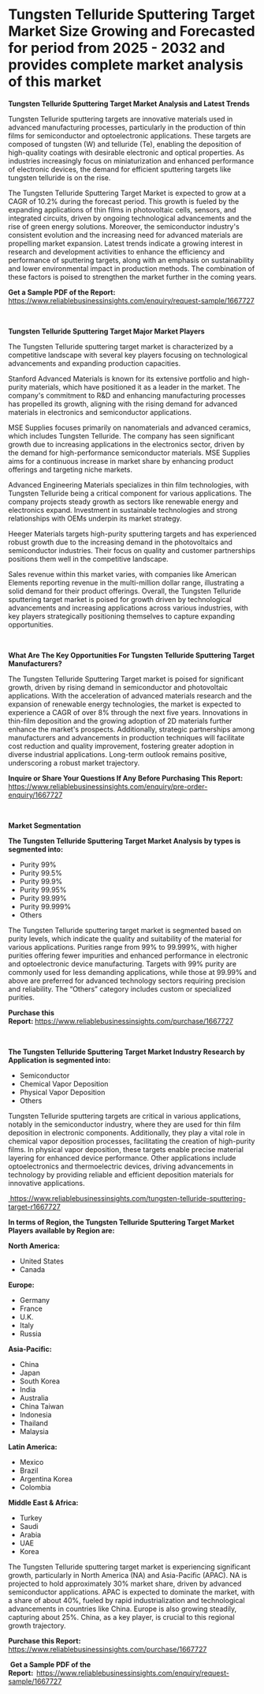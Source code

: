 <p><h1>Tungsten Telluride Sputtering Target Market Size Growing and Forecasted for period from 2025 - 2032 and provides complete market analysis of this market</h1></p><p><strong>Tungsten Telluride Sputtering Target Market Analysis and Latest Trends</strong></p>
<p><p>Tungsten Telluride sputtering targets are innovative materials used in advanced manufacturing processes, particularly in the production of thin films for semiconductor and optoelectronic applications. These targets are composed of tungsten (W) and telluride (Te), enabling the deposition of high-quality coatings with desirable electronic and optical properties. As industries increasingly focus on miniaturization and enhanced performance of electronic devices, the demand for efficient sputtering targets like tungsten telluride is on the rise.</p><p>The Tungsten Telluride Sputtering Target Market is expected to grow at a CAGR of 10.2% during the forecast period. This growth is fueled by the expanding applications of thin films in photovoltaic cells, sensors, and integrated circuits, driven by ongoing technological advancements and the rise of green energy solutions. Moreover, the semiconductor industry's consistent evolution and the increasing need for advanced materials are propelling market expansion. Latest trends indicate a growing interest in research and development activities to enhance the efficiency and performance of sputtering targets, along with an emphasis on sustainability and lower environmental impact in production methods. The combination of these factors is poised to strengthen the market further in the coming years.</p></p>
<p><strong>Get a Sample PDF of the Report:&nbsp;</strong> <a href="https://www.reliablebusinessinsights.com/enquiry/request-sample/1667727?utm_campaign=2276&utm_medium=2&utm_source=Github&utm_content=ia&utm_term=19042025&utm_id=tungsten-telluride-sputtering-target">https://www.reliablebusinessinsights.com/enquiry/request-sample/1667727</a></p>
<p>&nbsp;</p>
<p><strong>Tungsten Telluride Sputtering Target Major Market Players</strong></p>
<p><p>The Tungsten Telluride sputtering target market is characterized by a competitive landscape with several key players focusing on technological advancements and expanding production capacities. </p><p>Stanford Advanced Materials is known for its extensive portfolio and high-purity materials, which have positioned it as a leader in the market. The company's commitment to R&D and enhancing manufacturing processes has propelled its growth, aligning with the rising demand for advanced materials in electronics and semiconductor applications.</p><p>MSE Supplies focuses primarily on nanomaterials and advanced ceramics, which includes Tungsten Telluride. The company has seen significant growth due to increasing applications in the electronics sector, driven by the demand for high-performance semiconductor materials. MSE Supplies aims for a continuous increase in market share by enhancing product offerings and targeting niche markets.</p><p>Advanced Engineering Materials specializes in thin film technologies, with Tungsten Telluride being a critical component for various applications. The company projects steady growth as sectors like renewable energy and electronics expand. Investment in sustainable technologies and strong relationships with OEMs underpin its market strategy.</p><p>Heeger Materials targets high-purity sputtering targets and has experienced robust growth due to the increasing demand in the photovoltaics and semiconductor industries. Their focus on quality and customer partnerships positions them well in the competitive landscape.</p><p>Sales revenue within this market varies, with companies like American Elements reporting revenue in the multi-million dollar range, illustrating a solid demand for their product offerings. Overall, the Tungsten Telluride sputtering target market is poised for growth driven by technological advancements and increasing applications across various industries, with key players strategically positioning themselves to capture expanding opportunities.</p></p>
<p>&nbsp;</p>
<p><strong>What Are The Key Opportunities For Tungsten Telluride Sputtering Target Manufacturers?</strong></p>
<p><p>The Tungsten Telluride Sputtering Target market is poised for significant growth, driven by rising demand in semiconductor and photovoltaic applications. With the acceleration of advanced materials research and the expansion of renewable energy technologies, the market is expected to experience a CAGR of over 8% through the next five years. Innovations in thin-film deposition and the growing adoption of 2D materials further enhance the market's prospects. Additionally, strategic partnerships among manufacturers and advancements in production techniques will facilitate cost reduction and quality improvement, fostering greater adoption in diverse industrial applications. Long-term outlook remains positive, underscoring a robust market trajectory.</p></p>
<p><strong>Inquire or Share Your Questions If Any Before Purchasing This Report:</strong> <a href="https://www.reliablebusinessinsights.com/enquiry/pre-order-enquiry/1667727?utm_campaign=2276&utm_medium=2&utm_source=Github&utm_content=ia&utm_term=19042025&utm_id=tungsten-telluride-sputtering-target">https://www.reliablebusinessinsights.com/enquiry/pre-order-enquiry/1667727</a></p>
<p>&nbsp;</p>
<p><strong>Market Segmentation</strong></p>
<p><strong>The Tungsten Telluride Sputtering Target Market Analysis by types is segmented into:</strong></p>
<p><ul><li>Purity 99%</li><li>Purity 99.5%</li><li>Purity 99.9%</li><li>Purity 99.95%</li><li>Purity 99.99%</li><li>Purity 99.999%</li><li>Others</li></ul></p>
<p><p>The Tungsten Telluride sputtering target market is segmented based on purity levels, which indicate the quality and suitability of the material for various applications. Purities range from 99% to 99.999%, with higher purities offering fewer impurities and enhanced performance in electronic and optoelectronic device manufacturing. Targets with 99% purity are commonly used for less demanding applications, while those at 99.99% and above are preferred for advanced technology sectors requiring precision and reliability. The “Others” category includes custom or specialized purities.</p></p>
<p><strong>Purchase this Report:&nbsp;</strong><a href="https://www.reliablebusinessinsights.com/purchase/1667727?utm_campaign=2276&utm_medium=2&utm_source=Github&utm_content=ia&utm_term=19042025&utm_id=tungsten-telluride-sputtering-target">https://www.reliablebusinessinsights.com/purchase/1667727</a></p>
<p>&nbsp;</p>
<p><strong>The Tungsten Telluride Sputtering Target Market Industry Research by Application is segmented into:</strong></p>
<p><ul><li>Semiconductor</li><li>Chemical Vapor Deposition</li><li>Physical Vapor Deposition</li><li>Others</li></ul></p>
<p><p>Tungsten Telluride sputtering targets are critical in various applications, notably in the semiconductor industry, where they are used for thin film deposition in electronic components. Additionally, they play a vital role in chemical vapor deposition processes, facilitating the creation of high-purity films. In physical vapor deposition, these targets enable precise material layering for enhanced device performance. Other applications include optoelectronics and thermoelectric devices, driving advancements in technology by providing reliable and efficient deposition materials for innovative applications.</p></p>
<p><a href="https://www.reliablebusinessinsights.com/tungsten-telluride-sputtering-target-r1667727?utm_campaign=2276&utm_medium=2&utm_source=Github&utm_content=ia&utm_term=19042025&utm_id=tungsten-telluride-sputtering-target">&nbsp;https://www.reliablebusinessinsights.com/tungsten-telluride-sputtering-target-r1667727</a></p>
<p><strong>In terms of Region, the Tungsten Telluride Sputtering Target Market Players available by Region are:</strong></p>
<p>
    <p> <strong> North America: </strong>
        <ul>
            <li>United States</li>
            <li>Canada</li>
        </ul>
        </p> 
    <p> <strong> Europe: </strong>
        <ul>
            <li>Germany</li>
            <li>France</li>
            <li>U.K.</li>
            <li>Italy</li>
            <li>Russia</li>
        </ul>
        </p> 
    <p> <strong> Asia-Pacific: </strong>
        <ul>
            <li>China</li>
            <li>Japan</li>
            <li>South Korea</li>
            <li>India</li>
            <li>Australia</li>
            <li>China Taiwan</li>
            <li>Indonesia</li>
            <li>Thailand</li>
            <li>Malaysia</li>
        </ul>
        </p> 
    <p> <strong> Latin America: </strong>
        <ul>
            <li>Mexico</li>
            <li>Brazil</li>
            <li>Argentina Korea</li>
            <li>Colombia</li>
        </ul>
        </p> 
    <p> <strong> Middle East & Africa: </strong>
        <ul>
            <li>Turkey</li>
            <li>Saudi</li>
            <li>Arabia</li>
            <li>UAE</li>
            <li>Korea</li>
        </ul>
    </p>
    </p>
<p><p>The Tungsten Telluride sputtering target market is experiencing significant growth, particularly in North America (NA) and Asia-Pacific (APAC). NA is projected to hold approximately 30% market share, driven by advanced semiconductor applications. APAC is expected to dominate the market, with a share of about 40%, fueled by rapid industrialization and technological advancements in countries like China. Europe is also growing steadily, capturing about 25%. China, as a key player, is crucial to this regional growth trajectory.</p></p>
<p><strong>Purchase this Report: </strong><a href="https://www.reliablebusinessinsights.com/purchase/1667727?utm_campaign=2276&utm_medium=2&utm_source=Github&utm_content=ia&utm_term=19042025&utm_id=tungsten-telluride-sputtering-target">https://www.reliablebusinessinsights.com/purchase/1667727</a></p>
<p>&nbsp;<strong>Get a Sample PDF of the Report:&nbsp;&nbsp;</strong><a href="https://www.reliablebusinessinsights.com/enquiry/request-sample/1667727?utm_campaign=2276&utm_medium=2&utm_source=Github&utm_content=ia&utm_term=19042025&utm_id=tungsten-telluride-sputtering-target">https://www.reliablebusinessinsights.com/enquiry/request-sample/1667727</a></p>
<p><strong></strong></p>
<p><p></p><p></p><p></p></p>